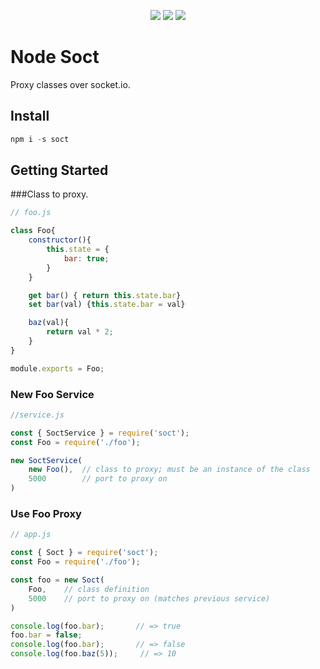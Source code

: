 <div align="center"><p>
<a href="https://travis-ci.org/jhenson29/node-soct"><img src="https://travis-ci.org/jhenson29/node-soct.svg?branch=master"/></a>
<img src="https://img.shields.io/badge/license-MIT-brightgreen.svg"/>
<a href="https://coveralls.io/github/jhenson29/node-soct?branch=master"><img src="https://coveralls.io/repos/github/jhenson29/node-soct/badge.svg?branch=master"/></a>
</p></div>

# Node Soct

Proxy classes over socket.io.

## Install

```javascript
npm i -s soct
```

## Getting Started
###Class to proxy.
```javascript
// foo.js

class Foo{
    constructor(){
        this.state = {
            bar: true;
        }
    }

    get bar() { return this.state.bar}
    set bar(val) {this.state.bar = val}

    baz(val){
        return val * 2;
    }
}

module.exports = Foo;
```

### New Foo Service
```javascript
//service.js

const { SoctService } = require('soct');
const Foo = require('./foo');

new SoctService(
    new Foo(),  // class to proxy; must be an instance of the class
    5000        // port to proxy on
)
```

### Use Foo Proxy
```javascript
// app.js

const { Soct } = require('soct');
const Foo = require('./foo');

const foo = new Soct(
    Foo,    // class definition
    5000    // port to proxy on (matches previous service)
)

console.log(foo.bar);       // => true
foo.bar = false;
console.log(foo.bar);       // => false
console.log(foo.baz(5));     // => 10

```